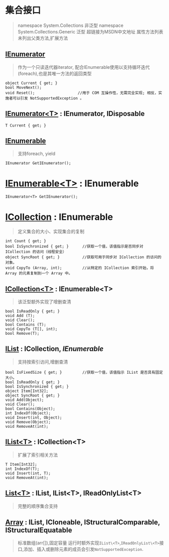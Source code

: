 # 集合接口
> namespace System.Collections          非泛型
> namespace System.Collections.Generic  泛型
> 超链接为MSDN中文地址
> 属性方法列表未列出父类方法,扩展方法
## [IEnumerator](https://docs.microsoft.com/zh-cn/dotnet/api/system.collections.ienumerator?view=net-5.0)
> 作为一个只读迭代器iterator, 配合IEnumerable使用以支持循环迭代(foreach),也是其唯一方法的返回类型
```CSharp
object Current { get; }
bool MoveNext();
void Reset();                   //用于 COM 互操作性，无需完全实现; 相反，实施者可以引发 NotSupportedException 。
```
## [IEnumerator\<T>](https://docs.microsoft.com/zh-cn/dotnet/api/system.collections.generic.ienumerator-1?view=net-5.0) :  IEnumerator, IDisposable
```CSharp
T Current { get; }
```
## [IEnumerable](https://docs.microsoft.com/zh-cn/dotnet/api/system.collections.ienumerable?view=net-5.0)
> 支持foreach, yield
```CSharp
IEnumerator GetIEnumerator();
```
# [IEnumerable\<T>](https://docs.microsoft.com/zh-cn/dotnet/api/system.collections.generic.ienumerable-1?view=net-5.0) : IEnumerable
```CSharp
IEnumerator<T> GetIEnumerator();
```
# [ICollection](https://docs.microsoft.com/zh-cn/dotnet/api/system.collections.icollection?view=net-5.0) : IEnumerable
> 定义集合的大小、实现集合的复制
```CSharp
int Count { get; }
bool IsSynchronized { get; }      //获取一个值，该值指示是否同步对 ICollection 的访问（线程安全）
object SyncRoot { get; }          //获取可用于同步对 ICollection 的访问的对象。
void CopyTo (Array, int);         //从特定的 ICollection 索引开始，将 Array 的元素复制到一个 Array 中。
```
## [ICollection\<T>](https://docs.microsoft.com/zh-cn/dotnet/api/system.collections.generic.icollection-1?view=net-5.0) : IEnumerable\<T>
> 该泛型额外实现了增删查清
```CSharp
bool IsReadOnly { get; }
void Add (T);
void Clear();
bool Contains (T);
void CopyTo (T[], int);
bool Remove(T);
```
## [IList](https://docs.microsoft.com/zh-cn/dotnet/api/system.collections.ilist?view=net-5.0) : ICollection, *IEnumerable*
> 支持按索引访问,增删查清
```CSharp
bool IsFixedSize { get; }         //获取一个值，该值指示 IList 是否具有固定大小。
bool IsReadOnly { get; }
bool IsSynchronized { get; }
object Item[Int32];
object SyncRoot { get; } 
void Add(Object);
void Clear();
bool Contains(Object);
int IndexOf(Object);
void Insert(int, Object);
void Remove(Object);
void RemoveAt(int);
```
## [IList\<T>](https://docs.microsoft.com/zh-cn/dotnet/api/system.collections.generic.ilist-1?view=net-5.0) : ICollection\<T>
> 扩展了索引相关方法
```CSharp
T Item[Int32];
int IndexOf(T);
void Insert(int, T);
void RemoveAt(int);
```
## [List\<T>](https://docs.microsoft.com/zh-cn/dotnet/api/system.collections.generic.list-1?view=net-5.0#examples) : IList, IList\<T>, IReadOnlyList\<T>
> 完整的顺序集合支持
## [Array](https://docs.microsoft.com/zh-cn/dotnet/api/system.array?view=net-5.0) : IList, ICloneable, IStructuralComparable, IStructuralEquatable
> 标准数组(arr\[]),固定容量
> 运行时额外实现`IList\<T>`,`IReadOnlyList\<T>`接口,添加、插入或删除元素的成员会引发`NotSupportedException`.
